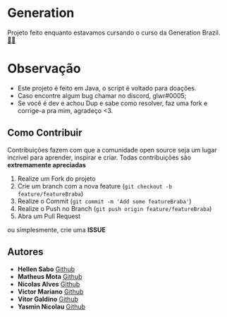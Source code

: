 # Generation

Projeto feito enquanto estavamos cursando o curso da Generation Brazil. 
<a target='_blank' href="https://brazil.generation.org/">
👨‍🎓
</a>

# Observação

- Este projeto é feito em Java, o script é voltado para doações.
- Caso encontre algum bug chamar no discord, glwr#0005;
- Se você é dev e achou Dup e sabe como resolver,
faz uma fork e corrige-a pra mim, agradeço <3.


## Como Contribuir

Contribuições fazem com que a comunidade open source seja um lugar incrível para aprender, inspirar e criar. Todas contribuições
são **extremamente apreciadas**

1. Realize um Fork do projeto
2. Crie um branch com a nova feature (`git checkout -b feature/featureBraba`)
3. Realize o Commit (`git commit -m 'Add some featureBraba'`)
4. Realize o Push no Branch (`git push origin feature/featureBraba`)
5. Abra um Pull Request

ou simplesmente, crie uma **ISSUE**

## Autores
- **Hellen Sabo** [Github](https://github.com/HellenSabo)
- **Matheus Mota** [Github](https://github.com/omatheusmota)
- **Nicolas Alves** [Github](https://github.com/Gloower/)
- **Victor Mariano** [Github](https://github.com/VMarianOo/)
- **Vitor Galdino** [Github](https://github.com/VitorGaldino)
- **Yasmin Nicolau** [Github](https://github.com/hellowluan)
